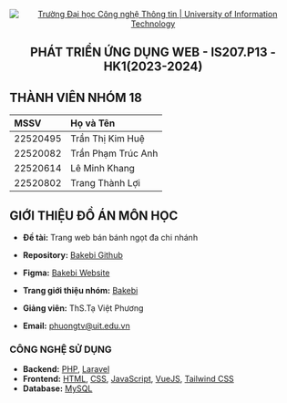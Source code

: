 <p align="center">
  <a href="https://www.uit.edu.vn/" title="Trường Đại học Công nghệ Thông tin" style="border: none;">
    <img src="https://i.imgur.com/WmMnSRt.png" alt="Trường Đại học Công nghệ Thông tin | University of Information Technology">
  </a>
</p>

<h2 align="center"><b>PHÁT TRIỂN ỨNG DỤNG WEB - IS207.P13 - HK1(2023-2024)</b></h2>

## THÀNH VIÊN NHÓM 18

| MSSV     | Họ và Tên           
| :------- | :------------------- 
| 22520495 | Trần Thị Kim Huệ       
| 22520082 | Trần Phạm Trúc Anh 
| 22520614 | Lê Minh Khang
| 22520802 | Trang Thành Lợi

## GIỚI THIỆU ĐỒ ÁN MÔN HỌC
-    **Đề tài:** Trang web bán bánh ngọt đa chi nhánh
- **Repository:** [Bakebi Github](https://github.com/huehwe/bakebi_ecommerce)
-    **Figma:** [Bakebi Website](https://www.figma.com/design/EldGbF5yZZJRmLRJl6XKsn/BAKEBI-Ecommerce)

-    **Trang giới thiệu nhóm:** [Bakebi](https://www.notion.so/huehwe/Ph-t-tri-n-web-Nh-m-18-bfba330b55754f888a044cd0c77027e4](https://khang-le.notion.site/Pha-t-trie-n-web-Nho-m-18-12a1f0f2cb5680d99cdac89c59c79017?pvs=4))
-    **Giảng viên:** ThS.Tạ Việt Phương
-    **Email:** phuongtv@uit.edu.vn
### CÔNG NGHỆ SỬ DỤNG
-    **Backend:** [PHP](https://www.php.net/), [Laravel](https://laravel.com/)
-    **Frontend:** [HTML](https://developer.mozilla.org/en-US/docs/Web/HTML), [CSS](https://developer.mozilla.org/en-US/docs/Web/CSS), [JavaScript](https://www.javascript.com/), [VueJS](https://vuejs.org/), [Tailwind CSS](https://tailwindcss.com/)
-    **Database:** [MySQL](https://www.mysql.com/)

 
